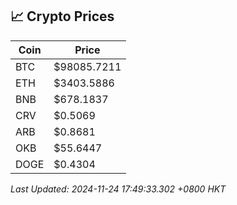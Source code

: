 ## 📈 Crypto Prices

| Coin | Price |
| ---- | ----- |
| BTC | $98085.7211 |
| ETH | $3403.5886 |
| BNB | $678.1837 |
| CRV | $0.5069 |
| ARB | $0.8681 |
| OKB | $55.6447 |
| DOGE | $0.4304 |

_Last Updated: 2024-11-24 17:49:33.302 +0800 HKT_